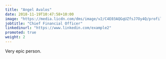 ```yaml
---
title: "Angel Avalos"
date: 2018-11-19T10:47:58+10:00
image: "https://media.licdn.com/dms/image/v2/C4E03AQGqUZfsJ7Oy4Q/profile-displayphoto-shrink_800_800/profile-displayphoto-shrink_800_800/0/1626424504198?e=1743638400&v=beta&t=APK0xNMgZyLMDP-gBEfH3u3oqC-twDWlKdz79qkrt_Q"
jobtitle: "Chief Financial Officer"
linkedinurl: "https://www.linkedin.com/example2"
promoted: true
weight: 2
---
```


Very epic person.